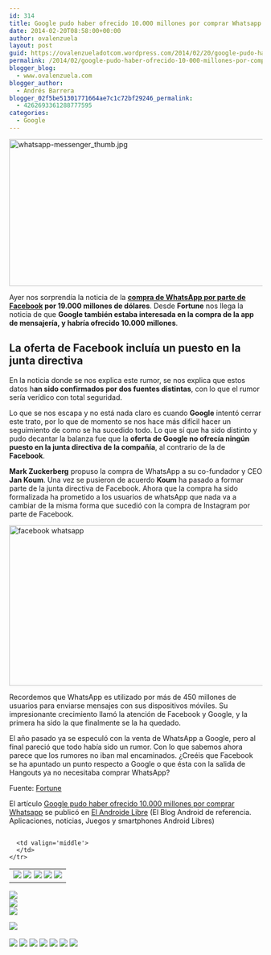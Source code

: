 ```yaml
---
id: 314
title: Google pudo haber ofrecido 10.000 millones por comprar Whatsapp
date: 2014-02-20T08:58:00+00:00
author: ovalenzuela
layout: post
guid: https://ovalenzueladotcom.wordpress.com/2014/02/20/google-pudo-haber-ofrecido-10-000-millones-por-comprar-whatsapp
permalink: /2014/02/google-pudo-haber-ofrecido-10-000-millones-por-comprar-whatsapp.html
blogger_blog:
  - www.ovalenzuela.com
blogger_author:
  - Andrés Barrera
blogger_02f5be51301771664ae7c1c72bf29246_permalink:
  - 4262693361288777595
categories:
  - Google
---
```

[<img class="alignnone size-full wp-image-119814 aligncenter" alt="whatsapp-messenger_thumb.jpg" src="http://www.elandroidelibre.com/wp-content/uploads/2013/11/whatsapp-messenger_thumb.jpg" width="600" height="292" />](http://www.elandroidelibre.com/wp-content/uploads/2013/11/whatsapp-messenger_thumb.jpg)

Ayer nos sorprendía la noticia de la **<a href="http://www.elandroidelibre.com/2014/02/facebook-compra-whatsapp-por-16-000-millones-de-dolares.html" target="_blank">compra de WhatsApp por parte de Facebook</a> por 19.000 millones de dólares**. Desde **Fortune** nos llega la noticia de que **Google también estaba interesada en la compra de la app de mensajería, y habría ofrecido 10.000 millones**.

## La oferta de Facebook incluía un puesto en la junta directiva

En la noticia donde se nos explica este rumor, se nos explica que estos datos h**an sido confirmados por dos fuentes distintas**, con lo que el rumor sería verídico con total seguridad.

Lo que se nos escapa y no está nada claro es cuando **Google** intentó cerrar este trato, por lo que de momento se nos hace más difícil hacer un seguimiento de como se ha sucedido todo. Lo que sí que ha sido distinto y pudo decantar la balanza fue que la **oferta de Google no ofrecía ningún puesto en la junta directiva de la compañía**, al contrario de la de **Facebook**.

**Mark Zuckerberg** propuso la compra de WhatsApp a su co-fundador y CEO **Jan Koum**. Una vez se pusieron de acuerdo **Koum** ha pasado a formar parte de la junta directiva de Facebook. Ahora que la compra ha sido formalizada ha prometido a los usuarios de whatsApp que nada va a cambiar de la misma forma que sucedió con la compra de Instagram por parte de Facebook.

[<img class="alignnone size-large wp-image-127825 aligncenter" alt="facebook whatsapp" src="http://www.elandroidelibre.com/wp-content/uploads/2014/02/facebook-whatsapp-680x319.jpg" width="680" height="319" />](http://www.elandroidelibre.com/wp-content/uploads/2014/02/facebook-whatsapp.jpg)

Recordemos que WhatsApp es utilizado por más de 450 millones de usuarios para enviarse mensajes con sus dispositivos móviles. Su impresionante crecimiento llamó la atención de Facebook y Google, y la primera ha sido la que finalmente se la ha quedado.

El año pasado ya se especuló con la venta de WhatsApp a Google, pero al final pareció que todo había sido un rumor. Con lo que sabemos ahora parece que los rumores no iban mal encaminados. ¿Creéis que Facebook se ha apuntado un punto respecto a Google o que ésta con la salida de Hangouts ya no necesitaba comprar WhatsApp?

Fuente: <a href="http://tech.fortune.cnn.com/2014/02/20/google-whatsapp-10-billion/" target="_blank">Fortune</a>

El artículo [Google pudo haber ofrecido 10.000 millones por comprar Whatsapp](http://www.elandroidelibre.com/2014/02/google-pudo-haber-ofrecido-10-000-millones-por-comprar-whatsapp.html) se publicó en [El Androide Libre](http://www.elandroidelibre.com) (El Blog Android de referencia. Aplicaciones, noticias, Juegos y smartphones Android Libres)


<img width="1" height="1" src="http://rss.feedsportal.com/c/34005/f/617036/s/3753e639/sc/44/mf.gif" border="0" /> 

<div>
  <table border='0'>
    <tr>
      <td valign='middle'>
        <a href="http://share.feedsportal.com/share/twitter/?u=http%3A%2F%2Fwww.elandroidelibre.com%2F2014%2F02%2Fgoogle-pudo-haber-ofrecido-10-000-millones-por-comprar-whatsapp.html&t=Google+pudo+haber+ofrecido+10.000+millones+por+comprar+Whatsapp" target="_blank"><img src="http://res3.feedsportal.com/social/twitter.png" border="0" /></a> <a href="http://share.feedsportal.com/share/facebook/?u=http%3A%2F%2Fwww.elandroidelibre.com%2F2014%2F02%2Fgoogle-pudo-haber-ofrecido-10-000-millones-por-comprar-whatsapp.html&t=Google+pudo+haber+ofrecido+10.000+millones+por+comprar+Whatsapp" target="_blank"><img src="http://res3.feedsportal.com/social/facebook.png" border="0" /></a> <a href="http://share.feedsportal.com/share/linkedin/?u=http%3A%2F%2Fwww.elandroidelibre.com%2F2014%2F02%2Fgoogle-pudo-haber-ofrecido-10-000-millones-por-comprar-whatsapp.html&t=Google+pudo+haber+ofrecido+10.000+millones+por+comprar+Whatsapp" target="_blank"><img src="http://res3.feedsportal.com/social/linkedin.png" border="0" /></a> <a href="http://share.feedsportal.com/share/gplus/?u=http%3A%2F%2Fwww.elandroidelibre.com%2F2014%2F02%2Fgoogle-pudo-haber-ofrecido-10-000-millones-por-comprar-whatsapp.html&t=Google+pudo+haber+ofrecido+10.000+millones+por+comprar+Whatsapp" target="_blank"><img src="http://res3.feedsportal.com/social/googleplus.png" border="0" /></a> <a href="http://share.feedsportal.com/share/email/?u=http%3A%2F%2Fwww.elandroidelibre.com%2F2014%2F02%2Fgoogle-pudo-haber-ofrecido-10-000-millones-por-comprar-whatsapp.html&t=Google+pudo+haber+ofrecido+10.000+millones+por+comprar+Whatsapp" target="_blank"><img src="http://res3.feedsportal.com/social/email.png" border="0" /></a>
      </td>
      
      <td valign='middle'>
      </td>
    </tr>
  </table>
</div>

[<img src="http://da.feedsportal.com/r/186530750034/u/49/f/617036/c/34005/s/3753e639/sc/44/rc/1/rc.img" border="0" />](http://da.feedsportal.com/r/186530750034/u/49/f/617036/c/34005/s/3753e639/sc/44/rc/1/rc.htm)  
[<img src="http://da.feedsportal.com/r/186530750034/u/49/f/617036/c/34005/s/3753e639/sc/44/rc/2/rc.img" border="0" />](http://da.feedsportal.com/r/186530750034/u/49/f/617036/c/34005/s/3753e639/sc/44/rc/2/rc.htm)  
[<img src="http://da.feedsportal.com/r/186530750034/u/49/f/617036/c/34005/s/3753e639/sc/44/rc/3/rc.img" border="0" />](http://da.feedsportal.com/r/186530750034/u/49/f/617036/c/34005/s/3753e639/sc/44/rc/3/rc.htm)

[<img src="http://da.feedsportal.com/r/186530750034/u/49/f/617036/c/34005/s/3753e639/a2.img" border="0" />](http://da.feedsportal.com/r/186530750034/u/49/f/617036/c/34005/s/3753e639/a2.htm)
<img width="1" height="1" src="http://pi.feedsportal.com/r/186530750034/u/49/f/617036/c/34005/s/3753e639/a2t.img" border="0" /> 

<div>
  <a href="http://feeds.feedburner.com/~ff/elandroidelibre?a=C6IOzTJsSMY:cMKt7KSlnQc:ecdYMiMMAMM"><img src="http://feeds.feedburner.com/~ff/elandroidelibre?d=ecdYMiMMAMM" border="0" /></a> <a href="http://feeds.feedburner.com/~ff/elandroidelibre?a=C6IOzTJsSMY:cMKt7KSlnQc:V_sGLiPBpWU"><img src="http://feeds.feedburner.com/~ff/elandroidelibre?i=C6IOzTJsSMY:cMKt7KSlnQc:V_sGLiPBpWU" border="0" /></a> <a href="http://feeds.feedburner.com/~ff/elandroidelibre?a=C6IOzTJsSMY:cMKt7KSlnQc:7Q72WNTAKBA"><img src="http://feeds.feedburner.com/~ff/elandroidelibre?d=7Q72WNTAKBA" border="0" /></a> <a href="http://feeds.feedburner.com/~ff/elandroidelibre?a=C6IOzTJsSMY:cMKt7KSlnQc:dnMXMwOfBR0"><img src="http://feeds.feedburner.com/~ff/elandroidelibre?d=dnMXMwOfBR0" border="0" /></a> <a href="http://feeds.feedburner.com/~ff/elandroidelibre?a=C6IOzTJsSMY:cMKt7KSlnQc:yIl2AUoC8zA"><img src="http://feeds.feedburner.com/~ff/elandroidelibre?d=yIl2AUoC8zA" border="0" /></a> <a href="http://feeds.feedburner.com/~ff/elandroidelibre?a=C6IOzTJsSMY:cMKt7KSlnQc:qj6IDK7rITs"><img src="http://feeds.feedburner.com/~ff/elandroidelibre?d=qj6IDK7rITs" border="0" /></a> <a href="http://feeds.feedburner.com/~ff/elandroidelibre?a=C6IOzTJsSMY:cMKt7KSlnQc:I9og5sOYxJI"><img src="http://feeds.feedburner.com/~ff/elandroidelibre?d=I9og5sOYxJI" border="0" /></a>
</div>

<img src="http://feeds.feedburner.com/~r/elandroidelibre/~4/C6IOzTJsSMY" height="1" width="1" />